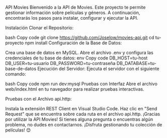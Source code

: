 API Movies
Bienvenido a la API de Movies. Este proyecto te permite gestionar información sobre películas y géneros. A continuación, encontrarás los pasos para instalar, configurar y ejecutar la API.

Instalación
Clonar el Repositorio:

bash
Copy code
git clone https://github.com/Joselow/movies-api.git
cd tu-proyecto
npm install
Configuración de la Base de Datos:

Crea una base de datos en MySQL.
Abre el archivo .env y configura las credenciales de tu base de datos:
env
Copy code
DB_HOST=tu-host
DB_USER=tu-usuario
DB_PASSWORD=tu-contraseña
DB_DATABASE=tu-base-de-datos
Ejecución del Servidor:
Ejecuta el servidor con el siguiente comando:

bash
Copy code
npm run dev:mysql
Pruebas con Interfaz
Abre el archivo web/index.html en tu navegador para realizar pruebas interactivas.

Pruebas con el Archivo api.http:

Instala la extensión REST Client en Visual Studio Code.
Haz clic en "Send Request" que se encuentra sobre cada ruta en el archivo api.http.
¡Gracias por utilizar la API Movies! Si tienes alguna pregunta o encuentras algún problema, no dudes en contactarnos. ¡Disfruta gestionando tu colección de películas! 😊
